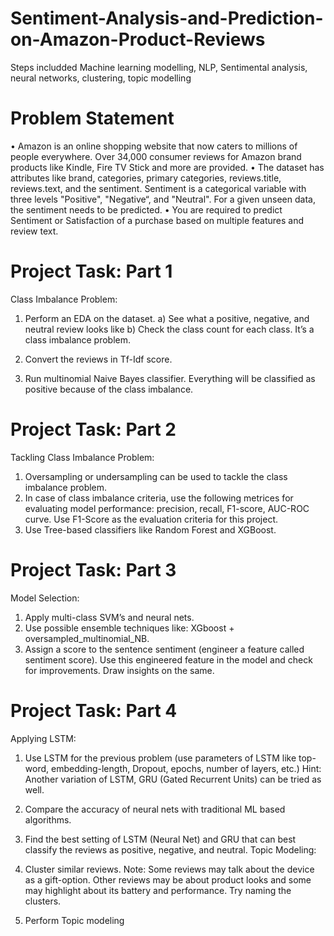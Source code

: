 # Sentiment-Analysis-and-Prediction-on-Amazon-Product-Reviews
Steps includded Machine learning modelling, NLP, Sentimental analysis, neural networks, clustering, topic modelling

# Problem Statement
• Amazon is an online shopping website that now caters to millions of people everywhere. Over 34,000 consumer reviews for Amazon brand products like Kindle, Fire TV Stick and more are provided. • The dataset has attributes like brand, categories, primary categories, reviews.title, reviews.text, and the sentiment. Sentiment is a categorical variable with three levels "Positive", "Negative“, and "Neutral". For a given unseen data, the sentiment needs to be predicted. • You are required to predict Sentiment or Satisfaction of a purchase based on multiple features and review text.

# Project Task: Part 1
Class Imbalance Problem:

1. Perform an EDA on the dataset. a) See what a positive, negative, and neutral review looks like
b) Check the class count for each class. It’s a class imbalance problem.

2. Convert the reviews in Tf-Idf score.
3. Run multinomial Naive Bayes classifier. Everything will be classified as positive because of the class imbalance.
# Project Task: Part 2
Tackling Class Imbalance Problem:

1. Oversampling or undersampling can be used to tackle the class imbalance problem.
2. In case of class imbalance criteria, use the following metrices for evaluating model performance: precision, recall, F1-score, AUC-ROC curve. Use F1-Score as the evaluation criteria for this project.
3. Use Tree-based classifiers like Random Forest and XGBoost.
# Project Task: Part 3
Model Selection:

1. Apply multi-class SVM’s and neural nets.
2. Use possible ensemble techniques like: XGboost + oversampled_multinomial_NB.
3. Assign a score to the sentence sentiment (engineer a feature called sentiment score). Use this engineered feature in the model and check for improvements. Draw insights on the same.
# Project Task: Part 4
Applying LSTM:

1. Use LSTM for the previous problem (use parameters of LSTM like top-word, embedding-length, Dropout, epochs, number of layers, etc.) Hint: Another variation of LSTM, GRU (Gated Recurrent Units) can be tried as well.
2. Compare the accuracy of neural nets with traditional ML based algorithms.
3. Find the best setting of LSTM (Neural Net) and GRU that can best classify the reviews as positive, negative, and neutral.
Topic Modeling:

1. Cluster similar reviews. Note: Some reviews may talk about the device as a gift-option. Other reviews may be about product looks and some may highlight about its battery and performance. Try naming the clusters.
2. Perform Topic modeling
